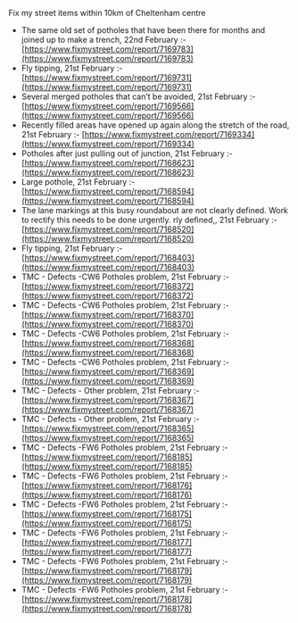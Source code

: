 Fix my street items within 10km of Cheltenham centre

<!-- fix_marker starts -->

- The same old set of potholes that have been there for months and joined up to make a trench, 22nd February :- [https://www.fixmystreet.com/report/7169783](https://www.fixmystreet.com/report/7169783)
- Fly tipping, 21st February :- [https://www.fixmystreet.com/report/7169731](https://www.fixmystreet.com/report/7169731)
- Several merged potholes that can’t be avoided, 21st February :- [https://www.fixmystreet.com/report/7169566](https://www.fixmystreet.com/report/7169566)
- Recently filled areas have opened up again along the stretch of the road, 21st February :- [https://www.fixmystreet.com/report/7169334](https://www.fixmystreet.com/report/7169334)
- Potholes after just pulling out of junction, 21st February :- [https://www.fixmystreet.com/report/7168623](https://www.fixmystreet.com/report/7168623)
- Large pothole, 21st February :- [https://www.fixmystreet.com/report/7168594](https://www.fixmystreet.com/report/7168594)
- The lane markings at this busy roundabout are not clearly defined. Work to rectify this needs to be done urgently. rly defined,, 21st February :- [https://www.fixmystreet.com/report/7168520](https://www.fixmystreet.com/report/7168520)
- Fly tipping, 21st February :- [https://www.fixmystreet.com/report/7168403](https://www.fixmystreet.com/report/7168403)
- TMC - Defects -CW6 Potholes  problem, 21st February :- [https://www.fixmystreet.com/report/7168372](https://www.fixmystreet.com/report/7168372)
- TMC - Defects -CW6 Potholes  problem, 21st February :- [https://www.fixmystreet.com/report/7168370](https://www.fixmystreet.com/report/7168370)
- TMC - Defects -CW6 Potholes  problem, 21st February :- [https://www.fixmystreet.com/report/7168368](https://www.fixmystreet.com/report/7168368)
- TMC - Defects -CW6 Potholes  problem, 21st February :- [https://www.fixmystreet.com/report/7168369](https://www.fixmystreet.com/report/7168369)
- TMC - Defects - Other problem, 21st February :- [https://www.fixmystreet.com/report/7168367](https://www.fixmystreet.com/report/7168367)
- TMC - Defects - Other problem, 21st February :- [https://www.fixmystreet.com/report/7168365](https://www.fixmystreet.com/report/7168365)
- TMC - Defects -FW6 Potholes problem, 21st February :- [https://www.fixmystreet.com/report/7168185](https://www.fixmystreet.com/report/7168185)
- TMC - Defects -FW6 Potholes problem, 21st February :- [https://www.fixmystreet.com/report/7168176](https://www.fixmystreet.com/report/7168176)
- TMC - Defects -FW6 Potholes problem, 21st February :- [https://www.fixmystreet.com/report/7168175](https://www.fixmystreet.com/report/7168175)
- TMC - Defects -FW6 Potholes problem, 21st February :- [https://www.fixmystreet.com/report/7168177](https://www.fixmystreet.com/report/7168177)
- TMC - Defects -FW6 Potholes problem, 21st February :- [https://www.fixmystreet.com/report/7168179](https://www.fixmystreet.com/report/7168179)
- TMC - Defects -FW6 Potholes problem, 21st February :- [https://www.fixmystreet.com/report/7168178](https://www.fixmystreet.com/report/7168178)

<!-- fix_marker ends -->